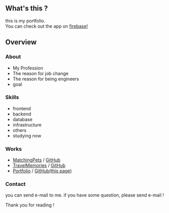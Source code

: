 ## What's this ?
this is my portfolio.  
You can check out the app on [firebase!](https://portfolio-f4b3a.web.app/)  
  
## Overview
### About
- My Profession
- The reason for job change
- The reason for being engineers
- goal
### Skills
- frontend
- backend
- database
- infrastructure
- others
- studying now
### Works
- [MatchingPets](https://matchingpet.herokuapp.com/) / [GitHub](https://github.com/watanabedaigo/MatchingPets)
- [TravelMemories](https://your-memories-dd52e.web.app/) / [GitHub](https://github.com/watanabedaigo/TravelMemories)
- [Portfolio](https://portfolio-f4b3a.web.app/) / [GitHub(this page)](https://github.com/watanabedaigo/Portfolio)
### Contact
you can send e-mail to me.
if you have some question, please send e-mail !

Thank you for reading !
